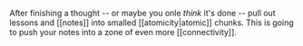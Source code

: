 After finishing a thought -- or maybe you onle *think* it's done -- pull out lessons and [[notes]] into smalled [[atomicity|atomic]] chunks. This is going to push your notes into a zone of even more [[connectivity]].